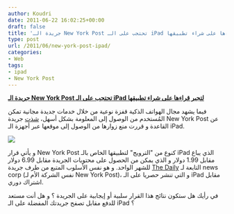 ```yaml
---
author: Koudri
date: 2011-06-22 16:02:25+00:00
draft: false
title: 'جريدة الـ New York Post تحتجب على الـ iPad لتجبر قراءها على شراء تطبيقها '
type: post
url: /2011/06/new-york-post-ipad/
categories:
- Web
tags:
- ipad
- New York Post
---
```


[**جريدة الـ New York Post تحتجب على الـ iPad لتجبر قراءها على شراء تطبيقها**](http://www.it-scoop.com/2011/06/new-york-post-ipad/)




فيما يشهد مجال الهواتف الذكية قفزة نوعية من خلال خدمات جديدة مجانية تمكن المُستخدم من الوصول إلى المعلومة بشكل أسهل، [شذت](http://www.google.com/hostednews/afp/article/ALeqM5giufbi5hYY8JQBFhWiNMgxFAR0yA?docId=CNG.b4ee8bec3b9c4139dd0a5b87e471ccee.711) جريدة New York Post عن القاعدة و قررت منع زوارها من الوصول إلى موقعها عبر أجهزة الـ iPad.







[![](http://www.it-scoop.com/wp-content/uploads/2011/06/new-york-post-safari-ipad-application.jpg)
](http://www.it-scoop.com/2011/06/new-york-post-ipad/)


و يأتي قرار New York Post كنوع من "الترويج" لتطبيقها الخاص بالـ iPad الذي يباع مقابل 1.99 دولار و الذي يمكن من الحصول على محتويات الجريدة مقابل 6.99 دولار للشهر الواحد. و هو نفس الأسلوب المتبع من طرف جريدة [The Daily](http://www.it-scoop.com/tag/the-daily/) التابعة لـ news corp (نفس الشركة الأم لـ New York Post)، و التي تنشر حصريا على الـ iPad مقابل اشتراك دوري.

في رأيك هل ستكون نتائج هذا القرار سلبية أو إيجابية على الجريدة ؟ و هل أنت مستعد للدفع مقابل تصفح جريدتك المفضلة على الـ iPad ؟

